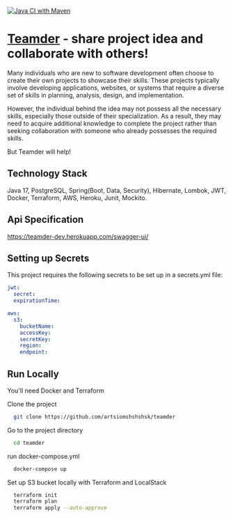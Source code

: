 [![Java CI with Maven](https://github.com/artsiomshshshsk/find-project-idea/actions/workflows/maven.yml/badge.svg)](https://github.com/artsiomshshshsk/find-project-idea/actions/workflows/maven.yml)
# [Teamder](https://teamder.vercel.app) - share project idea and collaborate with others!
Many individuals who are new to software development often choose to create their own projects to showcase their skills. These projects typically involve 
developing applications, websites, or systems that require a diverse set of skills in planning, analysis, design, and implementation.

However, the individual behind the idea may not possess all the necessary skills, especially those outside of their specialization. As a result, they may need to acquire additional knowledge to complete the project rather than seeking collaboration with someone who already possesses the required skills.

But Teamder will help!

## Technology Stack 
Java 17, PostgreSQL, Spring(Boot, Data, Security), Hibernate, Lombok, JWT, Docker, Terraform, AWS, Heroku, Junit, Mockito.

## Api Specification

https://teamder-dev.herokuapp.com/swagger-ui/

## Setting up Secrets

This project requires the following secrets to be set up in a secrets.yml file:
```yaml
jwt:
  secret:
  expirationTime:

aws:
  s3:
    bucketName:
    accessKey:
    secretKey:
    region:
    endpoint:
```
## Run Locally

You'll need Docker and Terraform

Clone the project

```bash
  git clone https://github.com/artsiomshshshsk/teamder
```

Go to the project directory

```bash
  cd teamder
```

run docker-compose.yml

```bash
  docker-compose up
```

Set up S3 bucket locally with Terraform and LocalStack

```bash
  terraform init
  terraform plan
  terraform apply --auto-approve
```
